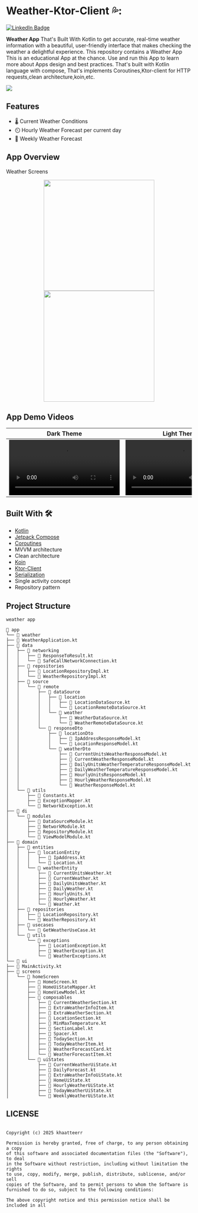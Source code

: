 # Weather-Ktor-Client 💦: 

<a href="https://www.linkedin.com/in/khateer/">
    <img src="https://img.shields.io/badge/LinkedIn-blue?style=for-the-badge&logo=linkedin&logoColor=white" alt="LinkedIn Badge"/>
  </a>
  
 **Weather App** That's Built With Kotlin to get accurate, real-time weather information with a beautiful, user-friendly interface that makes checking the weather a delightful experience. This repository contains a Weather App This is an educational App at the chance. Use and run this App to learn more about Apps design and best practices. That's built with Kotlin language with compose, That's implements Coroutines,Ktor-client for HTTP requests,clean architecture,koin,etc. 

 ![](https://i.ibb.co/sp6v0yVg/weather-cover.png)
 
 ## Features
- 🌡️ Current Weather Conditions
- ⏲️ Hourly Weather Forecast per current day
- 📅 Weekly Weather Forecast

 ## App Overview

Weather Screens
<div align="center">
  <img src="https://i.ibb.co/4wHX2PgC/IMG-20250611-16270490.jpg" width="300" />
  <img src="https://i.ibb.co/fz5BjcV7/Screenshot-2025-06-11-16-26-58-64-866e054aaf05788d90cdc472497efeb2.jpg" width="300" />
</div>

## App Demo Videos
| Dark Theme | Light Theme |
|:---:|:---:|
| <video src="https://github.com/user-attachments/assets/2cd5fad9-5c12-497d-a888-81c02dd87b65" type="video/mp4"/>  | <video src="https://github.com/user-attachments/assets/2cd5fad9-5c12-497d-a888-81c02dd87b65" type="video/mp4"/> |
## Built With 🛠

*  [Kotlin](https://kotlinlang.org/) 
*  [Jetpack Compose](https://developer.android.com/jetpack/compose) 
*  [Coroutines](https://developer.android.com/kotlin/coroutines)
*  MVVM architecture
*  Clean architecture
*  [Koin](https://insert-koin.io/) 
*  [Ktor-Client](https://ktor.io/docs/getting-started-ktor-client-multiplatform-mobile.html)
*  [Serialization](https://kotlinlang.org/docs/serialization.html/)
*  Single activity concept 
*  Repository pattern

 ## Project Structure
```
weather app

📂 app
└── 📂 weather
├── 📄 WeatherApplication.kt
├── 📂 data
│   ├── 📂 networking
│   │   ├── 📄 ResponseToResult.kt
│   │   └── 📄 SafeCallNetworkConnection.kt
│   ├── 📂 repositories
│   │   ├── 📄 LocationRepositoryImpl.kt
│   │   └── 📄 WeatherRepositoryImpl.kt
│   ├── 📂 source
│   │   └── 📂 remote
│   │       ├── 📂 dataSource
│   │       │   ├── 📂 location
│   │       │   │   ├── 📄 LocationDataSource.kt
│   │       │   │   └── 📄 LocationRemoteDataSource.kt
│   │       │   └── 📂 weather
│   │       │       ├── 📄 WeatherDataSource.kt
│   │       │       └── 📄 WeatherRemoteDataSource.kt
│   │       └── 📂 responseDto
│   │           ├── 📂 locationDto
│   │           │   ├── 📄 IpAddressResponseModel.kt
│   │           │   └── 📄 LocationResponseModel.kt
│   │           └── 📂 weatherDto
│   │               ├── 📄 CurrentUnitsWeatherResponseModel.kt
│   │               ├── 📄 CurrentWeatherResponseModel.kt
│   │               ├── 📄 DailyUnitsWeatherTemperatureResponseModel.kt
│   │               ├── 📄 DailyWeatherTemperatureResponseModel.kt
│   │               ├── 📄 HourlyUnitsResponseModel.kt
│   │               ├── 📄 HourlyWeatherResponseModel.kt
│   │               └── 📄 WeatherResponseModel.kt
│   └── 📂 utils
│       ├── 📄 Constants.kt
│       ├── 📄 ExceptionMapper.kt
│       └── 📄 NetworkException.kt
├── 📂 di
│   └── 📂 modules
│       ├── 📄 DataSourceModule.kt
│       ├── 📄 NetworkModule.kt
│       ├── 📄 RepositoryModule.kt
│       └── 📄 ViewModelModule.kt
├── 📂 domain
│   ├── 📂 entities
│   │   ├── 📂 locationEntity
│   │   │   ├── 📄 IpAddress.kt
│   │   │   └── 📄 Location.kt
│   │   └── 📂 weatherEntity
│   │       ├── 📄 CurrentUnitsWeather.kt
│   │       ├── 📄 CurrentWeather.kt
│   │       ├── 📄 DailyUnitsWeather.kt
│   │       ├── 📄 DailyWeather.kt
│   │       ├── 📄 HourlyUnits.kt
│   │       ├── 📄 HourlyWeather.kt
│   │       └── 📄 Weather.kt
│   ├── 📂 repositories
│   │   ├── 📄 LocationRepository.kt
│   │   └── 📄 WeatherRepository.kt
│   ├── 📂 usecases
│   │   └── 📄 GetWeatherUseCase.kt
│   └── 📂 utils
│       └── 📂 exceptions
│           ├── 📄 LocationException.kt
│           ├── 📄 WeatherException.kt
│           └── 📄 WeatherExceptions.kt
└── 📂 ui
├── 📄 MainActivity.kt
├── 📂 screens
│   └── 📂 homeScreen
│       ├── 📄 HomeScreen.kt
│       ├── 📄 HomeUiStateMapper.kt
│       ├── 📄 HomeViewModel.kt
│       ├── 📂 composables
│       │   ├── 📄 CurrentWeatherSection.kt
│       │   ├── 📄 ExtraWeatherInfoItem.kt
│       │   ├── 📄 ExtraWeatherSection.kt
│       │   ├── 📄 LocationSection.kt
│       │   ├── 📄 MinMaxTemperature.kt
│       │   ├── 📄 SectionLabel.kt
│       │   ├── 📄 Spacer.kt
│       │   ├── 📄 TodaySection.kt
│       │   ├── 📄 TodayWeatherItem.kt
│       │   ├── 📄 WeatherForecastCard.kt
│       │   └── 📄 WeatherForecastItem.kt
│       └── 📂 uiStates
│           ├── 📄 CurrentWeatherUiState.kt
│           ├── 📄 DailyForecast.kt
│           ├── 📄 ExtraWeatherInfoUiState.kt
│           ├── 📄 HomeUiState.kt
│           ├── 📄 HourlyWeatherUiState.kt
│           ├── 📄 TodayWeatherUiState.kt
│           └── 📄 WeeklyWeatherUiState.kt
```

## LICENSE
```MIT License

Copyright (c) 2025 khaatteerr

Permission is hereby granted, free of charge, to any person obtaining a copy
of this software and associated documentation files (the "Software"), to deal
in the Software without restriction, including without limitation the rights
to use, copy, modify, merge, publish, distribute, sublicense, and/or sell
copies of the Software, and to permit persons to whom the Software is
furnished to do so, subject to the following conditions:

The above copyright notice and this permission notice shall be included in all
